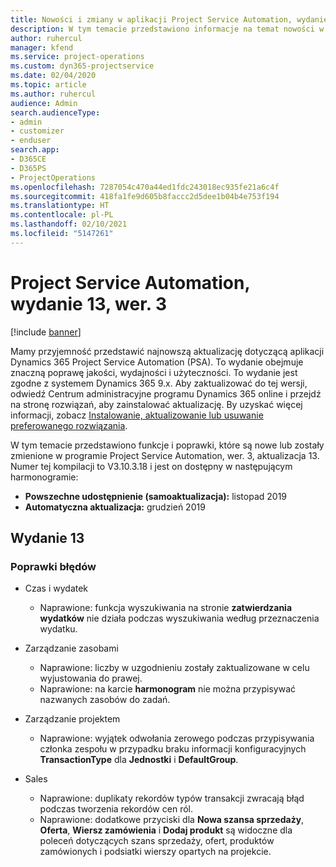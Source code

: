 ```yaml
---
title: Nowości i zmiany w aplikacji Project Service Automation, wydanie 13, wer. 3
description: W tym temacie przedstawiono informacje na temat nowości w aktualizacji usługi Project Service Automation, wydanie 13, wer. 3.
author: ruhercul
manager: kfend
ms.service: project-operations
ms.custom: dyn365-projectservice
ms.date: 02/04/2020
ms.topic: article
ms.author: ruhercul
audience: Admin
search.audienceType:
- admin
- customizer
- enduser
search.app:
- D365CE
- D365PS
- ProjectOperations
ms.openlocfilehash: 7287054c470a44ed1fdc243018ec935fe21a6c4f
ms.sourcegitcommit: 418fa1fe9d605b8faccc2d5dee1b04b4e753f194
ms.translationtype: HT
ms.contentlocale: pl-PL
ms.lasthandoff: 02/10/2021
ms.locfileid: "5147261"
---
```

# <a name="project-service-automation-update-release-13-v3"></a>Project Service Automation, wydanie 13, wer. 3

[!include [banner](../includes/psa-now-project-operations.md)]

Mamy przyjemność przedstawić najnowszą aktualizację dotyczącą aplikacji Dynamics 365 Project Service Automation (PSA). To wydanie obejmuje znaczną poprawę jakości, wydajności i użyteczności. To wydanie jest zgodne z systemem Dynamics 365 9.x. Aby zaktualizować do tej wersji, odwiedź Centrum administracyjne programu Dynamics 365 online i przejdź na stronę rozwiązań, aby zainstalować aktualizację. By uzyskać więcej informacji, zobacz [Instalowanie, aktualizowanie lub usuwanie preferowanego rozwiązania](https://docs.microsoft.com/power-platform/admin/install-remove-preferred-solution).

W tym temacie przedstawiono funkcje i poprawki, które są nowe lub zostały zmienione w programie Project Service Automation, wer. 3, aktualizacja 13. Numer tej kompilacji to V3.10.3.18 i jest on dostępny w następującym harmonogramie:

- **Powszechne udostępnienie (samoaktualizacja):** listopad 2019
- **Automatyczna aktualizacja:** grudzień 2019


## <a name="update-release-13"></a>Wydanie 13 

### <a name="bug-fixes"></a>Poprawki błędów

- Czas i wydatek

     - Naprawione: funkcja wyszukiwania na stronie **zatwierdzania wydatków** nie działa podczas wyszukiwania według przeznaczenia wydatku.

- Zarządzanie zasobami

     - Naprawione: liczby w uzgodnieniu zostały zaktualizowane w celu wyjustowania do prawej.
     - Naprawione: na karcie **harmonogram** nie można przypisywać nazwanych zasobów do zadań.

- Zarządzanie projektem

     - Naprawione: wyjątek odwołania zerowego podczas przypisywania członka zespołu w przypadku braku informacji konfiguracyjnych **TransactionType** dla **Jednostki** i **DefaultGroup**.

- Sales

     - Naprawione: duplikaty rekordów typów transakcji zwracają błąd podczas tworzenia rekordów cen ról.
     - Naprawione: dodatkowe przyciski dla **Nowa szansa sprzedaży**, **Oferta**, **Wiersz zamówienia** i **Dodaj produkt** są widoczne dla poleceń dotyczących szans sprzedaży, ofert, produktów zamówionych i podsiatki wierszy opartych na projekcie.


